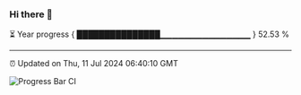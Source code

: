 ### Hi there 👋

⏳ Year progress { ███████████████▁▁▁▁▁▁▁▁▁▁▁▁▁▁▁ } 52.53 %

---

⏰ Updated on Thu, 11 Jul 2024 06:40:10 GMT

![Progress Bar CI](https://github.com/IshwaranRudhara/GIT-ACTION/workflows/Progress%20Bar%20CI/badge.svg)
